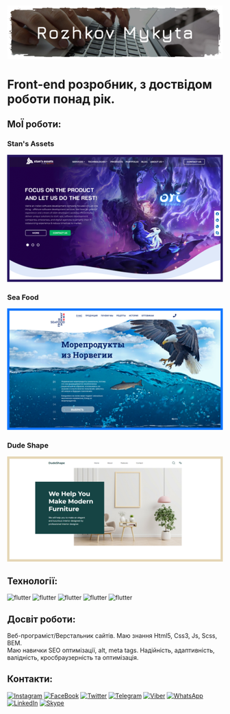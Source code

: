 ![header](assets/img/img-readme.jpg)

# Front-end розробник, з доствідом роботи понад рік.

## МоЇ роботи:
### Stan's Assets
[![works](assets/img/stansAssets.jpg)](https://yonshy.github.io/stansAssets/)
### Sea Food
[![works](assets/img/seaFood.jpg)](https://yonshy.github.io/seaFood/)
### Dude Shape
[![works](assets/img/dudeShape.jpg)](https://yonshy.github.io/dudeShape/)

## Технології: 
![flutter](https://img.shields.io/badge/-Html-261460?style=for-the-badge&logo=HTML5&logoColor=F57400)
![flutter](https://img.shields.io/badge/-Bem-261460?style=for-the-badge&logo=BEM&logoColor=EAB813)
![flutter](https://img.shields.io/badge/-Css-261460?style=for-the-badge&logo=CSS3&logoColor=B9F400)
![flutter](https://img.shields.io/badge/-Scss-261460?style=for-the-badge&logo=Sass&logoColor=00B9D4)
![flutter](https://img.shields.io/badge/-JavaScript-261460?style=for-the-badge&logo=JavaScript&logoColor=F5F201)

## Досвіт роботи: 
Веб-програміст/Верстальник сайтів. Маю знання Html5, Css3, Js, Scss, BEM. <br/>Маю навички SEO оптимізації, alt, meta tags. Надійність, адаптивність, <br/>валідність, кросбраузерність та оптимізація.



## Контакти:
[![Instagram](https://img.shields.io/badge/-Instagram-261460?style=flat-square&logo=Instagram&)](https://www.instagram.com/rozhkovmykyta/)
[![FaceBook](https://img.shields.io/badge/-FaceBook-261460?style=flat-square&logo=FaceBook&)](https://www.facebook.com/profile.php?id=100075900386635)
[![Twitter](https://img.shields.io/badge/-Twitter-261460?style=flat-square&logo=Twitter&)](https://twitter.com/MykytaRozhkov)
[![Telegram](https://img.shields.io/badge/-Telegram-261460?style=flat-square&logo=Telegram&)](https://t.me/Yonshy1)
[![Viber](https://img.shields.io/badge/-Viber-261460?style=flat-square&logo=Viber&)](https://invite.viber.com/?g=IZY2qvga1E_MtcEDo9K76K-__AtRL3To)
[![WhatsApp](https://img.shields.io/badge/-WhatsApp-261460?style=flat-square&logo=WhatsApp&)](https://wa.me/+380977501982)
[![LinkedIn](https://img.shields.io/badge/-LinkedIn-261460?style=flat-square&logo=LinkedIn&)](https://www.linkedin.com/in/%D1%80%D0%BE%D0%B6%D0%BA%D0%BE%D0%B2-%D0%BC%D0%B8%D0%BA%D0%B8%D1%82%D0%B0-54661b248/)
[![Skype](https://img.shields.io/badge/-Skype-261460?style=flat-square&logo=Skype&)](https://wa.me/+380977501982)